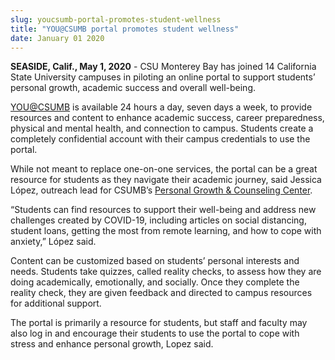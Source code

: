 ```yaml
---
slug: youcsumb-portal-promotes-student-wellness
title: "YOU@CSUMB portal promotes student wellness"
date: January 01 2020
---
```


<p><b>SEASIDE, Calif., May 1, 2020</b> - CSU Monterey Bay has joined 14 California State University campuses in piloting an online portal to support students’ personal growth, academic success and overall well-being.</p><p><a href="https://you.csumb.edu/">YOU@CSUMB</a> is available 24 hours a day, seven days a week, to provide resources and content to enhance academic success, career preparedness, physical and mental health, and connection to campus. Students create a completely confidential account with their campus credentials to use the portal.</p><p>While not meant to replace one-on-one services, the portal can be a great resource for students as they navigate their academic journey, said Jessica López, outreach lead for CSUMB’s <a href="https://csumb.edu/pgcc/">Personal Growth &amp; Counseling Center</a>.</p><p>“Students can find resources to support their well-being and address new challenges created by COVID-19, including articles on social distancing, student loans, getting the most from remote learning, and how to cope with anxiety,” López said.</p><p>Content can be customized based on students’ personal interests and needs. Students take quizzes, called reality checks, to assess how they are doing academically, emotionally, and socially. Once they complete the reality check, they are given feedback and directed to campus resources for additional support.</p><p>The portal is primarily a resource for students, but staff and faculty may also log in and encourage their students to use the portal to cope with stress and enhance personal growth, Lopez said.</p>
